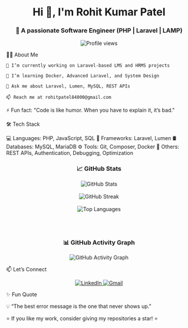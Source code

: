 <h1 align="center">Hi 👋, I'm Rohit Kumar Patel</h1> <h3 align="center">🚀 A passionate Software Engineer (PHP | Laravel | LAMP)</h3> <p align="center"> <img src="https://komarev.com/ghpvc/?username=rohit7985&label=Profile%20views&color=0e75b6&style=flat" alt="Profile views" /> </p>


👨‍💻 About Me

    🔭 I’m currently working on Laravel-based LMS and HRMS projects

    🌱 I’m learning Docker, Advanced Laravel, and System Design

    💬 Ask me about Laravel, Lumen, MySQL, REST APIs

    📫 Reach me at rohitpatel84000@gmail.com
    

⚡ Fun fact: "Code is like humor. When you have to explain it, it’s bad."



🛠️ Tech Stack

💻 Languages: PHP, JavaScript, SQL
🧰 Frameworks: Laravel, Lumen
🛢️ Databases: MySQL, MariaDB
⚙️ Tools: Git, Composer, Docker
🔐 Others: REST APIs, Authentication, Debugging, Optimization

<div align="center">

  <h3>📈 GitHub Stats</h3>
  
  <img src="https://github-readme-stats.vercel.app/api?username=rohit7985&show_icons=true&theme=radical" alt="GitHub Stats" />
  <br><br>
  <img src="https://github-readme-streak-stats.herokuapp.com/?user=rohit7985&theme=radical" alt="GitHub Streak" />
  <br><br>
  <img src="https://github-readme-stats.vercel.app/api/top-langs/?username=rohit7985&layout=compact&theme=radical" alt="Top Languages" />

  <br><br>

  <h3>📊 GitHub Activity Graph</h3>
  
  <img src="https://github-readme-activity-graph.vercel.app/graph?username=rohit7985&theme=react-dark&hide_border=true&area=true" alt="GitHub Activity Graph" />

</div>


📫 Let’s Connect
<p align="center"> <a href="https://www.linkedin.com/in/rohit84000/" target="_blank"> <img alt="LinkedIn" src="https://img.shields.io/badge/LinkedIn-0077B5?style=for-the-badge&logo=linkedin&logoColor=white" /> </a> <a href="mailto:rohitpatel84000@gmail.com"> <img alt="Gmail" src="https://img.shields.io/badge/Gmail-D14836?style=for-the-badge&logo=gmail&logoColor=white" /> </a> </p>


✨ Fun Quote

💡 “The best error message is the one that never shows up.”



⭐️ If you like my work, consider giving my repositories a star! ⭐️
